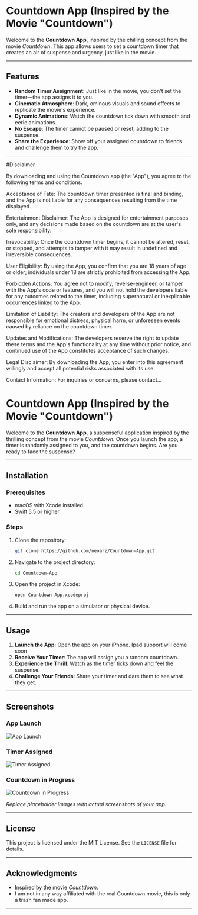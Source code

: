 # Countdown App (Inspired by the Movie "Countdown")

Welcome to the **Countdown App**, inspired by the chilling concept from the movie *Countdown*. This app allows users to set a countdown timer that creates an air of suspense and urgency, just like in the movie.

---

## Features

- **Random Timer Assignment**: Just like in the movie, you don't set the timer—the app assigns it to you.
- **Cinematic Atmosphere**: Dark, ominous visuals and sound effects to replicate the movie's experience.
- **Dynamic Animations**: Watch the countdown tick down with smooth and eerie animations.
- **No Escape**: The timer cannot be paused or reset, adding to the suspense.
- **Share the Experience**: Show off your assigned countdown to friends and challenge them to try the app.

---

#Disclaimer

By downloading and using the Countdown app (the "App"), you agree to the following terms and conditions.

Acceptance of Fate: The countdown timer presented is final and binding, and the App is not liable for any consequences resulting from the time displayed.

Entertainment Disclaimer: The App is designed for entertainment purposes only, and any decisions made based on the countdown are at the user's sole responsibility.

Irrevocability: Once the countdown timer begins, it cannot be altered, reset, or stopped, and attempts to tamper with it may result in undefined and irreversible consequences.

User Eligibility: By using the App, you confirm that you are 18 years of age or older; individuals under 18 are strictly prohibited from accessing the App.

Forbidden Actions: You agree not to modify, reverse-engineer, or tamper with the App's code or features, and you will not hold the developers liable for any outcomes related to the timer, including supernatural or inexplicable occurrences linked to the App.

Limitation of Liability: The creators and developers of the App are not responsible for emotional distress, physical harm, or unforeseen events caused by reliance on the countdown timer.

Updates and Modifications: The developers reserve the right to update these terms and the App's functionality at any time without prior notice, and continued use of the App constitutes acceptance of such changes.

Legal Disclaimer: By downloading the App, you enter into this agreement willingly and accept all potential risks associated with its use.

Contact Information: For inquiries or concerns, please contact...

# Countdown App (Inspired by the Movie "Countdown")

Welcome to the **Countdown App**, a suspenseful application inspired by the thrilling concept from the movie *Countdown*. Once you launch the app, a timer is randomly assigned to you, and the countdown begins. Are you ready to face the suspense?

---

## Installation

### Prerequisites
- macOS with Xcode installed.
- Swift 5.5 or higher.

### Steps
1. Clone the repository:
   ```bash
   git clone https://github.com/neoarz/Countdown-App.git
   ```
2. Navigate to the project directory:
   ```bash
   cd Countdown-App
   ```
3. Open the project in Xcode:
   ```bash
   open Countdown-App.xcodeproj
   ```
4. Build and run the app on a simulator or physical device.

---

## Usage

1. **Launch the App**: Open the app on your iPhone. Ipad support will come soon 
2. **Receive Your Timer**: The app will assign you a random countdown.
3. **Experience the Thrill**: Watch as the timer ticks down and feel the suspense.
4. **Challenge Your Friends**: Share your timer and dare them to see what they get.
   
---

## Screenshots

### App Launch
![App Launch](https://via.placeholder.com/800x400.png?text=App+Launch+Screen)

### Timer Assigned
![Timer Assigned](https://via.placeholder.com/800x400.png?text=Timer+Assigned)

### Countdown in Progress
![Countdown in Progress](https://via.placeholder.com/800x400.png?text=Countdown+In+Progress)

*Replace placeholder images with actual screenshots of your app.*

---

## License

This project is licensed under the MIT License. See the `LICENSE` file for details.

---

## Acknowledgments

- Inspired by the movie *Countdown*.
- I am not in any way affiliated with the real Countdown movie, this is only a trash fan made app.

---

